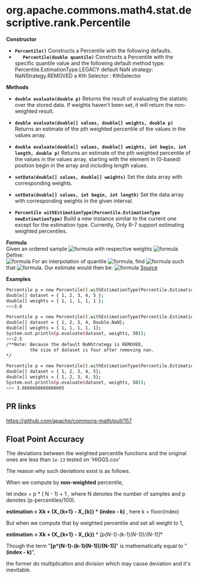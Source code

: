 # org.apache.commons.math4.stat.descriptive.rank.Percentile
**Constructor**
- **`Percentile()`**
Constructs a Percentile with the following defaults.
- **`	Percentile(double quantile)`**
Constructs a Percentile with the specific quantile value and the following default method type: Percentile.EstimationType.LEGACY default NaN strategy: NaNStrategy.REMOVED a Kth Selector : KthSelector

**Methods**

- **`double evaluate(double p)`**
Returns the result of evaluating the statistic over the stored data.
If weights haven't been set, it will return the non-weighted result.

- **`double evaluate(double[] values, double[] weights, double p)`**
Returns an estimate of the pth weighted percentile of the values in the values array.

- **`double evaluate(double[] values, double[] weights, int begin, int length, double p)`**
Returns an estimate of the pth weighted percentile of the values in the values array, starting with the element in (0-based) position begin in the array and including length values.

- **`setData(double[] values, double[] weights)`**
Set the data array with corresponding weights.

- **`setData(double[] values, int begin, int length)`**
Set the data array with corresponding weights in the given interval.

- **`Percentile withEstimationType(Percentile.EstimationType newEstimationType)`**
Build a new instance similar to the current one except for the estimation type.
Currently, Only R-7 support estimating weighted percentiles.

**Formula**    
Given an ordered sample ![formula](https://render.githubusercontent.com/render/math?math=X_1\le\X_2\le\cdot\cdot\cdot\le\X_n) with respective weights ![formula](https://render.githubusercontent.com/render/math?math=W_1,\W_2,\cdot\cdot\cdot,\W_n.)   
Define:  
![formula](https://render.githubusercontent.com/render/math?math=S_k=(k-1)W_k%2B(N-1)\sum_{i=1}^{k-1}W_i)
For an interpolation of quantile ![formula](https://render.githubusercontent.com/render/math?math=p), find ![formula](https://render.githubusercontent.com/render/math?math=k) such that ![formula](https://render.githubusercontent.com/render/math?math=\frac{S_k}{S_n}\le\p\le\frac{S_{k%2B1}}{S_n}). 
Our estimate would then be: ![formula](https://render.githubusercontent.com/render/math?math=X_k%2B(X_{k%2B1}-X_k)\frac{pS_n-S_k}{S_{k%2B1}-S_k})  
[Source](https://stats.stackexchange.com/questions/13169/defining-quantiles-over-a-weighted-sample)

**Examples**
```sh
Percentile p = new Percentile().withEstimationType(Percentile.EstimationType.R_7);
double[] dataset = { 1, 2, 3, 4, 5 };
double[] weights = { 1, 1, 1, 1, 1 };
>>>3.0

Percentile p = new Percentile().withEstimationType(Percentile.EstimationType.R_7);
double[] dataset = { 1, 2, 3, 4, Double.NaN};
double[] weights = { 1, 1, 1, 1, 1};
System.out.println(p.evaluate(dataset, weights, 50));
>>>2.5
/**Note: Because the default NaNStrategy is REMOVED,
         the size of dataset is four after removing nan.
*/

Percentile p = new Percentile().withEstimationType(Percentile.EstimationType.R_7);
double[] dataset = { 1, 2, 3, 4, 5};
double[] weights = { 1, 2, 3, 4, 5};
System.out.println(p.evaluate(dataset, weights, 50));
>>> 3.6666666666666665
```
## **PR links**
https://github.com/apache/commons-math/pull/157

## **Float Point Accuracy**

The deviations between the weighted percentile functions and the original ones are less than `1e-13` tested on 'HIGGS.csv'

The reason why such deviations exist is as follows.


When we compute by **non-weighted** percentile,

let index = p * ( N - 1) + 1   , where N denotes the number of samples and p denotes (p-percentiles/100).

**estimation = Xk + (X_{k+1} - X_{k}) * (index - k)** , here k = floor(index)

But when we compute that by weighted percentile and set all weight to 1,

**estimation** **= Xk + (X_{k+1} - X_{k})** * **[p*(N-1)-(k-1)(N-1))/(N-1)]**

Though the term "**[p*(N-1)-(k-1)(N-1))/(N-1)]**" is mathematically equal to "**(index - k)**",

the former do multiplication and division which may cause deviation and it's inevitable.
